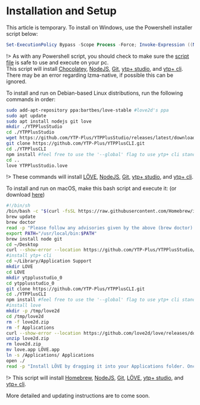 # Installation and Setup

This article is temporary. To install on Windows, use the Powershell installer script below:
```powershell
Set-ExecutionPolicy Bypass -Scope Process -Force; Invoke-Expression ((New-Object System.Net.WebClient).DownloadString('https://ytp-plus.github.io/Install-YTPPlusSuite.ps1'))
```

!> As with any Powershell script, you should check to make sure the [script file](https://ytp-plus.github.io/Install-YTPPlusSuite.ps1) is safe to use and execute on your pc.
</br>This script will install [Chocolatey](https://chocolatey.org/), [NodeJS](https://nodejs.org/en/), [Git](https://git-scm.com/), [ytp+ studio](https://github.com/YTP-Plus/YTPPlusStudio), and [ytp+ cli](https://github.com/YTP-Plus/YTPPlusCLI).
</br>There may be an error regarding lzma-native, if possible this can be ignored.

To install and run on Debian-based Linux distributions, run the following commands in order:

```bash
sudo add-apt-repository ppa:bartbes/love-stable #love2d's ppa
sudo apt update
sudo apt install nodejs git love
mkdir ./YTPPlusStudio
cd ./YTPPlusStudio
wget https://github.com/YTP-Plus/YTPPlusStudio/releases/latest/download/YTPPlusStudio.love
git clone https://github.com/YTP-Plus/YTPPlusCLI.git
cd ./YTPPlusCLI
npm install #feel free to use the '--global' flag to use ytp+ cli standalone (as the 'ytpplus' command)
cd ..
love YTPPlusStudio.love
```

!> These commands will install [LÖVE](https://love2d.org/), [NodeJS](https://nodejs.org/en/), [Git](https://git-scm.com/), [ytp+ studio](https://github.com/YTP-Plus/YTPPlusStudio), and [ytp+ cli](https://github.com/YTP-Plus/YTPPlusCLI).

To install and run on macOS, make this bash script and execute it: (or download [here](https://ytp-plus.github.io/Install-YTPPlusSuite-macOS.sh))

```bash
#!/bin/sh
/bin/bash -c "$(curl -fsSL https://raw.githubusercontent.com/Homebrew/install/master/install.sh)" #installs homebrew -- remove if already installed
brew update
brew doctor
read -p "Please follow any advisories given by the above (brew doctor) before continuing. Press any key to continue..."
export PATH="/usr/local/bin:$PATH"
brew install node git
cd ~/Desktop
curl --show-error --location https://github.com/YTP-Plus/YTPPlusStudio/releases/latest/download/YTPPlusStudio.love --output YTPPlusStudio.love
#install ytp+ cli
cd ~/Library/Application Support
mkdir LOVE
cd LOVE
mkdir ytpplusstudio_0
cd ytpplusstudio_0
git clone https://github.com/YTP-Plus/YTPPlusCLI.git
cd ./YTPPlusCLI
npm install #feel free to use the '--global' flag to use ytp+ cli standalone (as the 'ytpplus' command)
#install love
mkdir -p /tmp/love2d
cd /tmp/love2d
rm -f love2d.zip
rm -f Applications
curl --show-error --location https://github.com/love2d/love/releases/download/11.3/love-11.3-macos.zip > love2d.zip
unzip love2d.zip
rm love2d.zip
mv love.app LÖVE.app
ln -s /Applications/ Applications
open ./
read -p "Install LÖVE by dragging it into your Applications folder. Once it is finished, you may press a key to exit. To launch ytp+ studio, open the .love file."
```

!> This script will install [Homebrew](https://brew.sh/), [NodeJS](https://nodejs.org/en/), [Git](https://git-scm.com/), [LÖVE](https://love2d.org/), [ytp+ studio](https://github.com/YTP-Plus/YTPPlusStudio), and [ytp+ cli](https://github.com/YTP-Plus/YTPPlusCLI).

More detailed and updating instructions are to come soon.